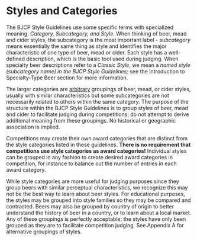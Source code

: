 # Styles and Categories

The BJCP Style Guidelines use some specific terms with specialized meaning: _Category, Subcategory, and Style._ When thinking of beer, mead and cider styles, the subcategory is the most important label - _subcategory_ means essentially the same thing as style and identifies the major characteristic of one type of beer, mead or cider. Each style has a well-defined description, which is the basic tool used during judging. When specialty beer descriptions refer to a _Classic Style_, we mean a _named style (subcategory name) in the BJCP Style Guidelines;_ see the Introduction to Specialty-Type Beer section for more information.

The larger categories are <u>arbitrary</u> groupings of beer, mead, or cider styles, usually with similar characteristics but some subcategories are not necessarily related to others within the same category. The purpose of the structure within the BJCP Style Guidelines is to group styles of beer, mead and cider to facilitate judging during competitions; do not attempt to derive additional meaning from these groupings. No historical or geographic association is implied.

Competitions may create their own award categories that are distinct from the style categories listed in these guidelines. **There is no requirement that competitions use style categories as award categories!** Individual styles can be grouped in any fashion to create desired award categories in competition, for instance to balance out the number of entries in each award category.

While style categories are more useful for judging purposes since they group beers with similar perceptual characteristics, we recognize this may not be the best way to learn about beer styles. For educational purposes, the styles may be grouped into style families so they may be compared and contrasted. Beers may also be grouped by country of origin to better understand the history of beer in a country, or to learn about a local market. Any of these groupings is perfectly acceptable; the styles have only been grouped as they are to facilitate competition judging. See Appendix A for alternative groupings of styles.
